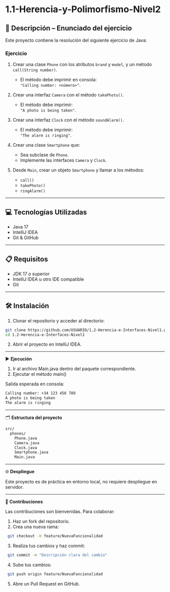 # 1.1-Herencia-y-Polimorfismo-Nivel2

## 📄 Descripción – Enunciado del ejercicio

Este proyecto contiene la resolución del siguiente ejercicio de Java:

### Ejercicio
1. Crear una clase `Phone` con los atributos `brand` y `model`, y un método `call(String number)`.  
   - El método debe imprimir en consola:  
     `"Calling number: <número>"`.

2. Crear una interfaz `Camera` con el método `takePhoto()`.  
   - El método debe imprimir:  
     `"A photo is being taken"`.

3. Crear una interfaz `Clock` con el método `soundAlarm()`.  
   - El método debe imprimir:  
     `"The alarm is ringing"`.

4. Crear una clase `Smartphone` que:  
   - Sea subclase de `Phone`.  
   - Implemente las interfaces `Camera` y `Clock`.

5. Desde `Main`, crear un objeto `Smartphone` y llamar a los métodos:  
   - `call()`  
   - `takePhoto()`  
   - `ringAlarm()`

---

## 💻 Tecnologías Utilizadas
- Java 17  
- IntelliJ IDEA  
- Git & GitHub  

---

## 📋 Requisitos
- JDK 17 o superior  
- IntelliJ IDEA u otro IDE compatible  
- Git  

---

## 🛠️ Instalación
1. Clonar el repositorio y acceder al directorio:
```sh
git clone https://github.com/USUARIO/1.2-Herencia-e-Interfaces-Nivel1.git
cd 1.2-Herencia-e-Interfaces-Nivel1
```
2. Abrir el proyecto en IntelliJ IDEA.

---

▶️ **Ejecución**
1. Ir al archivo Main.java dentro del paquete correspondiente.
2. Ejecutar el método main()

Salida esperada en consola:
```sh
Calling number: +34 123 456 789
A photo is being taken
The alarm is ringing
```

---

🗂️ **Estructura del proyecto**
```sh
src/
  phones/
    Phone.java
    Camera.java
    Clock.java
    Smartphone.java
    Main.java
```

---

🌐 **Despliegue**

Este proyecto es de práctica en entorno local, no requiere despliegue en servidor.

---

🤝  **Contribuciones**

Las contribuciones son bienvenidas. Para colaborar:

1. Haz un fork del repositorio.
2. Crea una nueva rama:
  ```sh
   git checkout -b feature/NuevaFuncionalidad
   ```
3. Realiza tus cambios y haz commit:
  ```sh
   git commit -m "Descripción clara del cambio"
   ```
4. Sube tus cambios:
  ```sh
   git push origin feature/NuevaFuncionalidad
   ```
5. Abre un Pull Request en GitHub.


